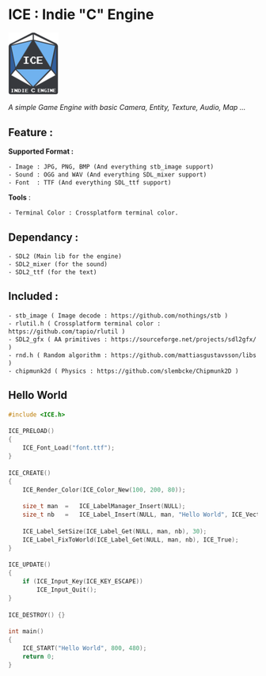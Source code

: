 
# ICE : Indie "C" Engine
<img alt="ICE Logo" src="docs/logo_hq.png" width=20% height=20%> 

_A simple Game Engine with basic Camera, Entity, Texture, Audio, Map ..._
	
## Feature :

**Supported Format :** 

	- Image : JPG, PNG, BMP (And everything stb_image support)
	- Sound : OGG and WAV (And everything SDL_mixer support)
	- Font  : TTF (And everything SDL_ttf support)

**Tools** :

	- Terminal Color : Crossplatform terminal color.

## Dependancy : 

	- SDL2 (Main lib for the engine)  
	- SDL2_mixer (for the sound)   
	- SDL2_ttf (for the text)   

## Included : 

	- stb_image ( Image decode : https://github.com/nothings/stb )
	- rlutil.h ( Crossplatform terminal color : https://github.com/tapio/rlutil )
	- SDL2_gfx ( AA primitives : https://sourceforge.net/projects/sdl2gfx/ )
	- rnd.h ( Random algorithm : https://github.com/mattiasgustavsson/libs )
	- chipmunk2d ( Physics : https://github.com/slembcke/Chipmunk2D )

## Hello World

```c
#include <ICE.h>

ICE_PRELOAD()
{
	ICE_Font_Load("font.ttf");
}

ICE_CREATE()
{
	ICE_Render_Color(ICE_Color_New(100, 200, 80));

	size_t man	=	ICE_LabelManager_Insert(NULL);
	size_t nb	=	ICE_Label_Insert(NULL, man, "Hello World", ICE_Vect_New(0, 0));

	ICE_Label_SetSize(ICE_Label_Get(NULL, man, nb), 30);
	ICE_Label_FixToWorld(ICE_Label_Get(NULL, man, nb), ICE_True);
}

ICE_UPDATE()
{
	if (ICE_Input_Key(ICE_KEY_ESCAPE))
		ICE_Input_Quit();
}

ICE_DESTROY() {}

int main()
{
	ICE_START("Hello World", 800, 480);
	return 0;
}
```